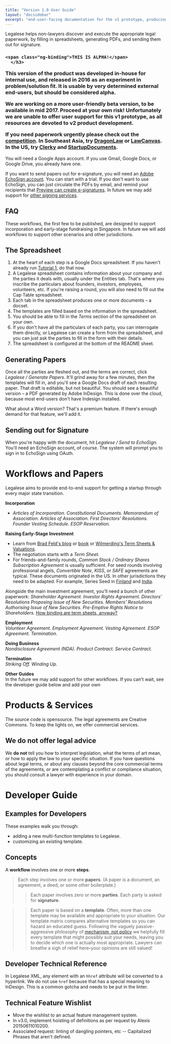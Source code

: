 ```yaml
---
title: "Version 1.0 User Guide"
layout: "docsidebar"
excerpt: "end-user-facing documentation for the v1 prototype, producing term sheets, investment agreements, and other paperwork for an angel round"
---
```

Legalese helps non-lawyers discover and execute the appropriate legal paperwork, by filling in spreadsheets, generating PDFs, and sending them out for signature.

<div class="block-callout block-show-callout  type-danger block-show-callout  type-danger ng-valid" type="section.type" ng-model="section.data">
  <h3>
      <i class="fa fa-info-circle " title="Info"></i>
          <i class="fa fa-exclamation-circle " title="Warning"></i>
	      <i class="fa fa-exclamation-triangle on" title="Danger"></i>
	          <i class="fa fa-check-square " title="Success"></i>

    <span class="ng-binding">THIS IS ALPHA!</span>
      </h3>

  <div marked="data.body" class="ng-isolate-scope"><p>This version of the product was developed in-house for internal use, and released in 2016 as an experiment in problem/solution fit. It is usable by very determined external end-users, but should be considered alpha.</p>
  <p>We are working on a more user-friendly beta version, to be available in mid 2017. Proceed at your own risk! Unfortunately we are unable to offer user support for this v1 prototype, as all resources are devoted to v2 product development.</p>
  <p>If you need paperwork urgently please check out the <a href="/v1.0/page/present">competition</a>. In Southeast Asia, try <a href="http://dragonlaw.asia/">DragonLaw</a> or <a href="https://www.lawcanvas.com/">LawCanvas</a>. In the US, try <a href="http://www.clerky.com/">Clerky</a> and <a href="https://www.startupdocuments.com/">StartupDocuments</a>.</p>
  </div>
  </div>
  
You will need a Google Apps account. If you use Gmail, Google Docs, or Google Drive, you already have one.

If you want to send papers out for e-signature, you will need an [Adobe EchoSign account](https://www.echosign.adobe.com/). You can start with a trial. If you don't want to use EchoSign, you can just circulate the PDFs by email, and remind your recipients that [Preview can create e-signatures](http://9to5mac.com/2014/02/15/how-to-use-preview-to-put-signatures-on-pdfs-pages-documents-and-mail-messages/). In future we may add support for [other signing services](http://fitsmallbusiness.com/best-electronic-signature-software/).


## FAQ

These workflows, the first few to be published, are designed to support incorporation and early-stage fundraising in Singapore. In future we will add workflows to support other scenarios and other jurisdictions.

## The Spreadsheet

1. At the heart of each step is a Google Docs spreadsheet. If you haven't already run [Tutorial 1](https://legalese.readme.io/v1.0/docs/1-hello-world), do that now.
2. A Legalese spreadsheet contains information about your company and the parties it deals with, usually under the Entities tab. That's where you inscribe the particulars about founders, investors, employees, volunteers, etc. If you're raising a round, you will also need to fill out the Cap Table spreadsheet.
3. Each tab in the spreadsheet produces one or more documents – a docset.
4. The templates are filled based on the information in the spreadsheet.
5. You should be able to fill in the *Terms* section of the spreadsheet on your own.
6. If you don't have all the particulars of each party, you can interrogate them directly, or Legalese can create a form from the spreadsheet, and you can just ask the parties to fill in the form with their details.
7. The spreadsheet is configured at the bottom of the README sheet.


## Generating Papers

Once all the parties are fleshed out, and the terms are correct, click *Legalese / Generate Papers*. It'll grind away for a few minutes, then the templates will fill in, and you'll see a Google Docs draft of each resulting paper. That draft is editable, but not beautiful. You should see a beautiful version – a PDF generated by Adobe InDesign. This is done over the cloud, because most end-users don't have Indesign installed.

What about a Word version? That's a premium feature. If there's enough demand for that feature, we'll add it.

## Sending out for Signature

When you're happy with the document, hit *Legalese / Send to EchoSign*. You'll need an EchoSign account, of course. The system will prompt you to sign in to EchoSign using OAuth.


# Workflows and Papers

Legalese aims to provide end-to-end support for getting a startup through every major state transition.

**Incorporation**
* *Articles of Incorporation. Constitutional Documents. Memorandum of Association. Articles of Association. First Directors' Resolutions. Founder Vesting Schedule. ESOP Reservation.*

**Raising Early-Stage Investment**
* Learn from [Brad Feld's blog](http://www.feld.com/archives/2005/08/term-sheet-series-wrap-up.html) or [book](http://www.amazon.com/Venture-Deals-Smarter-Lawyer-Capitalist-ebook/dp/B00AO2PWOI/) or [Wilmerding's Term Sheets & Valuations](http://www.amazon.com/Term-Sheets-Valuations-Intricacies-Valutions-ebook/dp/B003XYERWM/).
* The negotiation starts with a *Term Sheet*.
* For friends-and-family rounds, *Common Stock / Ordinary Shares Subscription Agreement* is usually sufficient. For seed rounds involving professional angels, *Convertible Note*, *KISS*, or *SAFE* agreements are typical. These documents originated in the US. In other jurisdictions they need to be adapted. For example, Series Seed in [Finland](http://www.seriesseed.fi/) and [India](http://seriesseed.in/).

Alongside the main investment agreement, you'll need a bunch of other paperwork: *Shareholder Agreement. Investor Rights Agreement. Directors' Resolutions Proposing Issue of New Securities. Members' Resolutions Authorising Issue of New Securities. Pre-Emptive Rights Notice to Shareholders.* [How binding are term sheets, anyway?](https://vcexperts.com/buzz_articles/1384)

**Employment**
<br>
*Volunteer Agreement. Employment Agreement. Vesting Agreement. ESOP Agreement. Termination.*

**Doing Business**
<br>
*Nondisclosure Agreement (NDA). Product Contract. Service Contract.*

**Termination**
<br>
*Striking Off. Winding Up.*

**Other Guides**
<br>
In the future we may add support for other workflows. If you can't wait, see the developer guide below and add your own

# Products & Services

The source code is opensource. The legal agreements are Creative Commons. To keep the lights on, we offer commercial services.

## We do not offer legal advice
We **do not** tell you how to interpret legislation, what the terms of art mean, or how to apply the law to your specific situation. If you have questions about legal terms, or about any clauses beyond the core commercial terms of the agreements, or are contemplating a conflict or compliance situation, you should consult a lawyer with experience in your domain.



# Developer Guide
## Examples for Developers
These examples walk you through:
* adding a new multi-function templates to Legalese.
* customizing an existing template.


## Concepts
A **workflow** involves one or more **steps**.
> Each step involves one or more **papers**. (A paper is a document, an agreement, a deed, or some other boilerplate.)
>> Each paper involves zero or more **parties**. Each party is asked for **signature**.

>> Each paper is based on a **template**. Often, more than one template may be available and appropriate to your situation. Our template matrix compares alternative templates so you can hazard an educated guess. Following the vaguely passive-aggressive philosophy of [mechanism, not policy](http://en.wikipedia.org/wiki/Separation_of_mechanism_and_policy) we helpfully fill every template that might possibly suit your needs, leaving you to decide which one is actually most appropriate. Lawyers can breathe a sigh of relief here–your opinions are still valued!

## Developer Technical Reference
In Legalese XML, any element with an `hhref` attribute will be converted to a hyperlink. We do not use `href` because that has a special meaning to InDesign. This is a common gotcha and needs to be put in the linter.


## Technical Feature Wishlist
* Move the wishlist to an actual feature management system.
* In v3.0, implement hoisting of definitions as per request by Alexis 20150611010200.
* Associated request: linting of dangling pointers, etc -- Capitalized Phrases that aren't defined.
